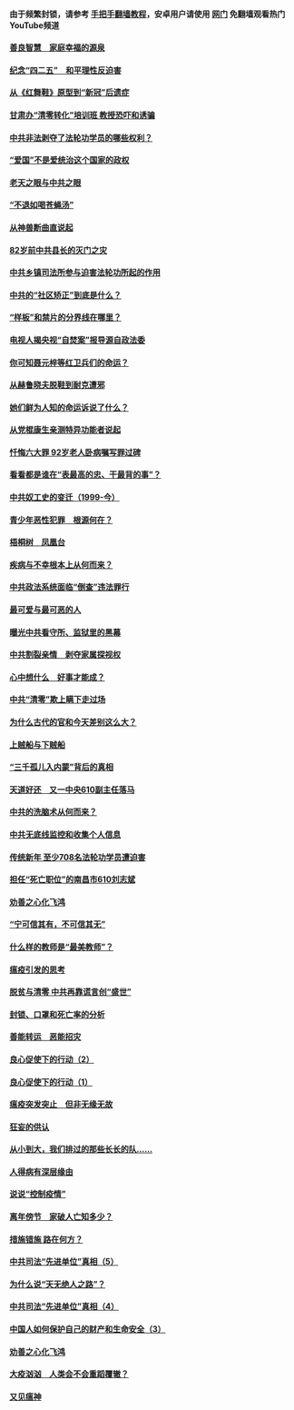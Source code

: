 #### 由于频繁封锁，请参考 [手把手翻墙教程](https://github.com/gfw-breaker/guides/wiki/)，安卓用户请使用 [网门](https://github.com/gfw-breaker/nogfw/blob/master/dl.md?t=04240301) 免翻墙观看热门YouTube频道 

#### [善良智慧　家庭幸福的源泉](../pages/19/423632.md?t=04240301) 

#### [纪念“四二五”　和平理性反迫害](../pages/19/423660.md?t=04240301) 

#### [从《红舞鞋》原型到“新冠”后遗症](../pages/19/423509.md?t=04240301) 

#### [甘肃办“清零转化”培训班 教授恐吓和诱骗](../pages/19/423498.md?t=04240301) 

#### [中共非法剥夺了法轮功学员的哪些权利？](../pages/19/423392.md?t=04240301) 

#### [“爱国”不是爱统治这个国家的政权](../pages/19/423029.md?t=04240301) 

#### [老天之眼与中共之眼](../pages/19/423378.md?t=04240301) 

#### [“不退如喝苍蝇汤”](../pages/19/423287.md?t=04240301) 

#### [从神兽断曲直说起](../pages/19/423201.md?t=04240301) 

#### [82岁前中共县长的灭门之灾](../pages/19/423055.md?t=04240301) 

#### [中共乡镇司法所参与迫害法轮功所起的作用](../pages/19/423064.md?t=04240301) 

#### [中共的“社区矫正”到底是什么？](../pages/19/422870.md?t=04240301) 

#### [“样板”和禁片的分界线在哪里？](../pages/19/422704.md?t=04240301) 

#### [电视人揭央视“自焚案”报导源自政法委](../pages/19/422770.md?t=04240301) 

#### [你可知聂元梓等红卫兵们的命运？](../pages/19/422848.md?t=04240301) 

#### [从赫鲁晓夫脱鞋到耐克遭邪](../pages/19/422826.md?t=04240301) 

#### [她们鲜为人知的命运诉说了什么？](../pages/19/422754.md?t=04240301) 

#### [从党棍康生亲测特异功能者说起](../pages/19/422657.md?t=04240301) 

#### [忏悔六大罪 92岁老人卧病嘱写罪过碑](../pages/19/422750.md?t=04240301) 

#### [看看都是谁在“表最高的忠、干最背的事”？](../pages/19/422703.md?t=04240301) 

#### [中共奴工史的变迁（1999-今）](../pages/19/422656.md?t=04240301) 

#### [青少年恶性犯罪　根源何在？](../pages/19/422449.md?t=04240301) 

#### [梧桐树　凤凰台](../pages/19/422442.md?t=04240301) 

#### [疾病与不幸根本上从何而来？](../pages/19/422438.md?t=04240301) 

#### [中共政法系统面临“倒查”违法罪行](../pages/19/422497.md?t=04240301) 

#### [最可爱与最可恶的人](../pages/19/422448.md?t=04240301) 

#### [曝光中共看守所、监狱里的黑幕](../pages/19/422390.md?t=04240301) 

#### [中共割裂亲情　剥夺家属探视权](../pages/19/422364.md?t=04240301) 

#### [心中想什么　好事才能成？](../pages/19/422318.md?t=04240301) 

#### [中共“清零”欺上瞒下走过场](../pages/19/422306.md?t=04240301) 

#### [为什么古代的官和今天差别这么大？](../pages/19/422228.md?t=04240301) 

#### [上贼船与下贼船](../pages/19/422276.md?t=04240301) 

#### [“三千孤儿入内蒙”背后的真相](../pages/19/422229.md?t=04240301) 

#### [天道好还　又一中央610副主任落马](../pages/19/422155.md?t=04240301) 

#### [中共的洗脑术从何而来？](../pages/19/422154.md?t=04240301) 

#### [中共无底线监控和收集个人信息](../pages/19/422039.md?t=04240301) 

#### [传统新年 至少708名法轮功学员遭迫害](../pages/19/421946.md?t=04240301) 

#### [担任“死亡职位”的南昌市610刘志斌](../pages/19/421957.md?t=04240301) 

#### [劝善之心化飞鸿](../pages/19/421164.md?t=04240301) 

#### [“宁可信其有，不可信其无”](../pages/19/421691.md?t=04240301) 

#### [什么样的教师是“最美教师”？](../pages/19/421755.md?t=04240301) 

#### [瘟疫引发的思考](../pages/19/421594.md?t=04240301) 

#### [脱贫与清零 中共再靠谎言创“盛世”](../pages/19/421590.md?t=04240301) 

#### [封锁、口罩和死亡率的分析](../pages/19/421495.md?t=04240301) 

#### [善能转运　恶能招灾](../pages/19/421334.md?t=04240301) 

#### [良心促使下的行动（2）](../pages/19/421361.md?t=04240301) 

#### [良心促使下的行动（1）](../pages/19/421302.md?t=04240301) 

#### [瘟疫突发突止　但非无缘无故](../pages/19/421281.md?t=04240301) 

#### [狂妄的供认](../pages/19/421199.md?t=04240301) 

#### [从小到大，我们排过的那些长长的队……](../pages/19/421243.md?t=04240301) 

#### [人得病有深层缘由](../pages/19/420864.md?t=04240301) 

#### [说说“控制疫情”](../pages/19/420831.md?t=04240301) 

#### [离年傍节　家破人亡知多少？](../pages/19/420563.md?t=04240301) 

#### [措施错施  路在何方？](../pages/19/420076.md?t=04240301) 

#### [中共司法“先进单位”真相（5）](../pages/19/419453.md?t=04240301) 

#### [为什么说“天无绝人之路”？](../pages/19/419618.md?t=04240301) 

#### [中共司法“先进单位”真相（4）](../pages/19/419452.md?t=04240301) 

#### [中国人如何保护自己的财产和生命安全（3）](../pages/19/419405.md?t=04240301) 

#### [劝善之心化飞鸿](../pages/19/418758.md?t=04240301) 

#### [大疫汹汹　人类会不会重蹈覆辙？](../pages/19/419691.md?t=04240301) 

#### [又见瘟神](../pages/19/419225.md?t=04240301) 

